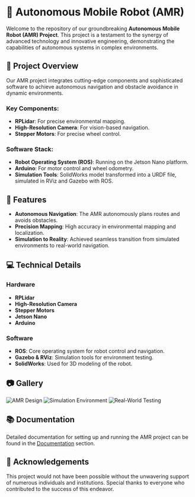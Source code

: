 # 🚀 Autonomous Mobile Robot (AMR) 

Welcome to the repository of our groundbreaking **Autonomous Mobile Robot (AMR) Project**. This project is a testament to the synergy of advanced technology and innovative engineering, demonstrating the capabilities of autonomous systems in complex environments.

## 🌟 Project Overview

Our AMR project integrates cutting-edge components and sophisticated software to achieve autonomous navigation and obstacle avoidance in dynamic environments. 

### Key Components:
- **RPLidar**: For precise environmental mapping.
- **High-Resolution Camera**: For vision-based navigation.
- **Stepper Motors**: For precise wheel control.

### Software Stack:
- **Robot Operating System (ROS)**: Running on the Jetson Nano platform.
- **Arduino**: For motor control and wheel odometry.
- **Simulation Tools**: SolidWorks model transformed into a URDF file, simulated in RViz and Gazebo with ROS.

## 🎯 Features

- **Autonomous Navigation**: The AMR autonomously plans routes and avoids obstacles.
- **Precision Mapping**: High accuracy in environmental mapping and localization.
- **Simulation to Reality**: Achieved seamless transition from simulated environments to real-world navigation.

## 💻 Technical Details

### Hardware
- **RPLidar**
- **High-Resolution Camera**
- **Stepper Motors**
- **Jetson Nano**
- **Arduino**

### Software
- **ROS**: Core operating system for robot control and navigation.
- **Gazebo & RViz**: Simulation tools for environment testing.
- **SolidWorks**: Used for 3D modeling of the robot.

## 📷 Gallery

![AMR Design](path_to_your_image_1.jpg)
![Simulation Environment](path_to_your_image_2.jpg)
![Real-World Testing](path_to_your_image_3.jpg)

## 📚 Documentation

Detailed documentation for setting up and running the AMR project can be found in the [Documentation](docs/documentation.md) section.

## 🤝 Acknowledgements

This project would not have been possible without the unwavering support of numerous individuals and institutions. Special thanks to everyone who contributed to the success of this endeavor.


